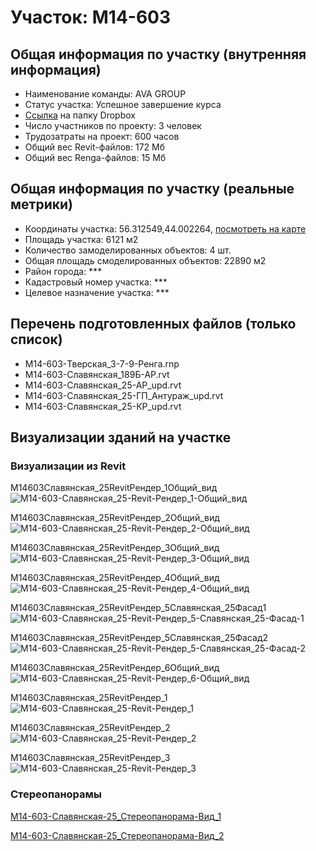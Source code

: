 # Участок: M14-603
## Общая информация по участку (внутренняя информация)
+ Наименование команды: AVA GROUP
+ Статус участка: Успешное завершение курса
+ [Ссылка](https://www.dropbox.com/sh/wvvgv1nw1iqred9/AAC7wDxwvHRk5InUNnnSsDZva/M14_603?dl=0) на папку Dropbox
+ Число участников по проекту: 3 человек
+ Трудозатраты на проект: 600 часов
+ Общий вес Revit-файлов: 172 Мб
+ Общий вес Renga-файлов: 15 Мб
## Общая информация по участку (реальные метрики)
+ Координаты участка: 56.312549,44.002264, [посмотреть на карте](yandex.ru/maps/47/nizhny-novgorod/?ll=56.312549%2C44.002264&z=19)
+ Площадь участка: 6121 м2
+ Количество замоделированных объектов: 4 шт.
+ Общая площадь смоделированных объектов: 22890 м2
+ Район города: *** 
+ Кадастровый номер участка: *** 
+ Целевое назначение участка: *** 
## Перечень подготовленных файлов (только список)
+ M14-603-Тверская_3-7-9-Ренга.rnp
+ М14-603-Славянская_189Б-АР.rvt
+ М14-603-Славянская_25-АР_upd.rvt
+ М14-603-Славянская_25-ГП_Антураж_upd.rvt
+ М14-603-Славянская_25-КР_upd.rvt
## Визуализации зданий на участке
### Визуализации из Revit
M14603Славянская_25RevitРендер_1Общий_вид
![M14-603-Славянская_25-Revit-Рендер_1-Общий_вид](/Images/M14_603/M14-603-Славянская_25-Revit-Рендер_1-Общий_вид_Compressed.jpg)

M14603Славянская_25RevitРендер_2Общий_вид
![M14-603-Славянская_25-Revit-Рендер_2-Общий_вид](/Images/M14_603/M14-603-Славянская_25-Revit-Рендер_2-Общий_вид_Compressed.jpg)

M14603Славянская_25RevitРендер_3Общий_вид
![M14-603-Славянская_25-Revit-Рендер_3-Общий_вид](/Images/M14_603/M14-603-Славянская_25-Revit-Рендер_3-Общий_вид_Compressed.jpg)

M14603Славянская_25RevitРендер_4Общий_вид
![M14-603-Славянская_25-Revit-Рендер_4-Общий_вид](/Images/M14_603/M14-603-Славянская_25-Revit-Рендер_4-Общий_вид_Compressed.jpg)

M14603Славянская_25RevitРендер_5Славянская_25Фасад1
![M14-603-Славянская_25-Revit-Рендер_5-Славянская_25-Фасад-1](/Images/M14_603/M14-603-Славянская_25-Revit-Рендер_5-Славянская_25-Фасад-1_Compressed.jpg)

M14603Славянская_25RevitРендер_5Славянская_25Фасад2
![M14-603-Славянская_25-Revit-Рендер_5-Славянская_25-Фасад-2](/Images/M14_603/M14-603-Славянская_25-Revit-Рендер_5-Славянская_25-Фасад-2_Compressed.jpg)

M14603Славянская_25RevitРендер_6Общий_вид
![M14-603-Славянская_25-Revit-Рендер_6-Общий_вид](/Images/M14_603/M14-603-Славянская_25-Revit-Рендер_6-Общий_вид_Compressed.jpg)

М14603Славянская_25RevitРендер_1
![М14-603-Славянская_25-Revit-Рендер_1](/Images/M14_603/М14-603-Славянская_25-Revit-Рендер_1_Compressed.jpg)

М14603Славянская_25RevitРендер_2
![М14-603-Славянская_25-Revit-Рендер_2](/Images/M14_603/М14-603-Славянская_25-Revit-Рендер_2_Compressed.jpg)

М14603Славянская_25RevitРендер_3
![М14-603-Славянская_25-Revit-Рендер_3](/Images/M14_603/М14-603-Славянская_25-Revit-Рендер_3_Compressed.jpg)

### Стереопанорамы
[М14-603-Славянская-25_Стереопанорама-Вид_1](https://pano.autodesk.com/pano.html?url=jpgs/7af022e1-7737-4547-8814-fb77c75a87bc&version=2)

[М14-603-Славянская-25_Стереопанорама-Вид_2](https://pano.autodesk.com/pano.html?url=jpgs/b1f1dcf6-e468-48a8-9fb4-8b5a8f912e88&version=2)

